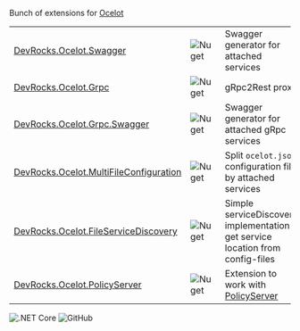 Bunch of extensions for [Ocelot](https://github.com/ThreeMammals/Ocelot)

| | | |
|---|---|---|
| [DevRocks.Ocelot.Swagger](https://www.nuget.org/packages/DevRocks.Ocelot.Swagger/)  | ![Nuget](https://img.shields.io/nuget/v/DevRocks.Ocelot.Swagger) | Swagger generator for attached services  |
| [DevRocks.Ocelot.Grpc](https://www.nuget.org/packages/DevRocks.Ocelot.Grpc/) | ![Nuget](https://img.shields.io/nuget/v/DevRocks.Ocelot.Grpc) | gRpc2Rest proxy  |  
| [DevRocks.Ocelot.Grpc.Swagger](https://www.nuget.org/packages/DevRocks.Ocelot.Grpc.Swagger/) | ![Nuget](https://img.shields.io/nuget/v/DevRocks.Ocelot.Grpc.Swagger) | Swagger generator for attached gRpc services  |   
| [DevRocks.Ocelot.MultiFileConfiguration](https://www.nuget.org/packages/DevRocks.Ocelot.MultiFileConfiguration/)  | ![Nuget](https://img.shields.io/nuget/v/DevRocks.Ocelot.MultiFileConfiguration) | Split `ocelot.json` configuration file by attached services  |   
| [DevRocks.Ocelot.FileServiceDiscovery](https://www.nuget.org/packages/DevRocks.Ocelot.FileServiceDiscovery/) | ![Nuget](https://img.shields.io/nuget/v/DevRocks.Ocelot.FileServiceDiscovery) | Simple serviceDiscovery implementation - get service location from config-files  |  
| [DevRocks.Ocelot.PolicyServer](https://www.nuget.org/packages/DevRocks.Ocelot.PolicyServer/)  | ![Nuget](https://img.shields.io/nuget/v/DevRocks.Ocelot.PolicyServer) | Extension to work with  [PolicyServer](https://github.com/PolicyServer)  | 

![.NET Core](https://img.shields.io/github/workflow/status/Sverdel/DevRocks.Ocelot.Extensions/.NET%20Core)
![GitHub](https://img.shields.io/github/license/Sverdel/DevRocks.Ocelot.Extensions)

